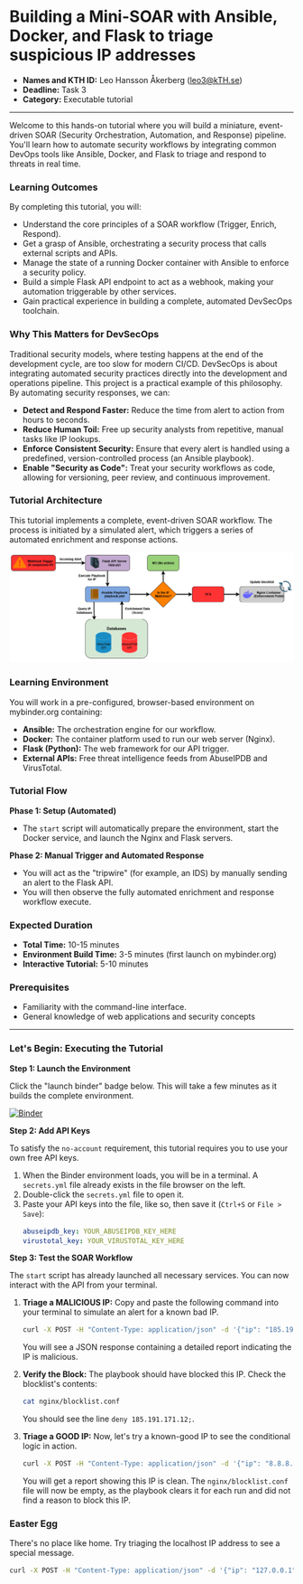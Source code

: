 # Building a Mini-SOAR with Ansible, Docker, and Flask to triage suspicious IP addresses

- **Names and KTH ID:** Leo Hansson Åkerberg (leo3@kTH.se)
- **Deadline:** Task 3
- **Category:** Executable tutorial

---

Welcome to this hands-on tutorial where you will build a miniature, event-driven SOAR (Security Orchestration, Automation, and Response) pipeline. You'll learn how to automate security workflows by integrating common DevOps tools like Ansible, Docker, and Flask to triage and respond to threats in real time.

### Learning Outcomes
By completing this tutorial, you will:
- Understand the core principles of a SOAR workflow (Trigger, Enrich, Respond).
- Get a grasp of Ansible, orchestrating a security process that calls external scripts and APIs.
- Manage the state of a running Docker container with Ansible to enforce a security policy.
- Build a simple Flask API endpoint to act as a webhook, making your automation triggerable by other services.
- Gain practical experience in building a complete, automated DevSecOps toolchain.

### Why This Matters for DevSecOps
Traditional security models, where testing happens at the end of the development cycle, are too slow for modern CI/CD. DevSecOps is about integrating automated security practices directly into the development and operations pipeline. This project is a practical example of this philosophy. By automating security responses, we can:
- **Detect and Respond Faster:** Reduce the time from alert to action from hours to seconds.
- **Reduce Human Toil:** Free up security analysts from repetitive, manual tasks like IP lookups.
- **Enforce Consistent Security:** Ensure that every alert is handled using a predefined, version-controlled process (an Ansible playbook).
- **Enable "Security as Code":** Treat your security workflows as code, allowing for versioning, peer review, and continuous improvement.

### Tutorial Architecture
This tutorial implements a complete, event-driven SOAR workflow. The process is initiated by a simulated alert, which triggers a series of automated enrichment and response actions.

![SOAR Workflow](soar_workflow.png)

### Learning Environment
You will work in a pre-configured, browser-based environment on mybinder.org containing:
- **Ansible:** The orchestration engine for our workflow.
- **Docker:** The container platform used to run our web server (Nginx).
- **Flask (Python):** The web framework for our API trigger.
- **External APIs:** Free threat intelligence feeds from AbuseIPDB and VirusTotal.

### Tutorial Flow
**Phase 1: Setup (Automated)**
- The `start` script will automatically prepare the environment, start the Docker service, and launch the Nginx and Flask servers.

**Phase 2: Manual Trigger and Automated Response**
- You will act as the "tripwire" (for example, an IDS) by manually sending an alert to the Flask API.
- You will then observe the fully automated enrichment and response workflow execute.

### Expected Duration
- **Total Time:** 10-15 minutes
- **Environment Build Time:** 3-5 minutes (first launch on mybinder.org)
- **Interactive Tutorial:** 5-10 minutes

### Prerequisites
- Familiarity with the command-line interface.
- General knowledge of web applications and security concepts

---

### **Let's Begin: Executing the Tutorial**

**Step 1: Launch the Environment**

Click the "launch binder" badge below. This will take a few minutes as it builds the complete environment.

[![Binder](https://mybinder.org/badge_logo.svg)](https://mybinder.org/v2/gh/YOUR_GITHUB_USERNAME/YOUR_REPO_NAME/main) 

**Step 2: Add API Keys**

To satisfy the `no-account` requirement, this tutorial requires you to use your own free API keys.

1.  When the Binder environment loads, you will be in a terminal. A `secrets.yml` file already exists in the file browser on the left.
2.  Double-click the `secrets.yml` file to open it.
3.  Paste your API keys into the file, like so, then save it (`Ctrl+S` or `File > Save`):
    ```yaml
    abuseipdb_key: YOUR_ABUSEIPDB_KEY_HERE
    virustotal_key: YOUR_VIRUSTOTAL_KEY_HERE
    ```

**Step 3: Test the SOAR Workflow**

The `start` script has already launched all necessary services. You can now interact with the API from your terminal.

1.  **Triage a MALICIOUS IP:** Copy and paste the following command into your terminal to simulate an alert for a known bad IP.
    ```bash
    curl -X POST -H "Content-Type: application/json" -d '{"ip": "185.191.171.12"}' [http://127.0.0.1:5000/triage](http://127.0.0.1:5000/triage)
    ```
    You will see a JSON response containing a detailed report indicating the IP is malicious.

2.  **Verify the Block:** The playbook should have blocked this IP. Check the blocklist's contents:
    ```bash
    cat nginx/blocklist.conf
    ```
    You should see the line `deny 185.191.171.12;`.

3.  **Triage a GOOD IP:** Now, let's try a known-good IP to see the conditional logic in action.
    ```bash
    curl -X POST -H "Content-Type: application/json" -d '{"ip": "8.8.8.8"}' [http://127.0.0.1:5000/triage](http://127.0.0.1:5000/triage)
    ```
    You will get a report showing this IP is clean. The `nginx/blocklist.conf` file will now be empty, as the playbook clears it for each run and did not find a reason to block this IP.

### Easter Egg

There's no place like home. Try triaging the localhost IP address to see a special message.
```bash
curl -X POST -H "Content-Type: application/json" -d '{"ip": "127.0.0.1"}' [http://127.0.0.1:5000/triage](http://127.0.0.1:5000/triage)